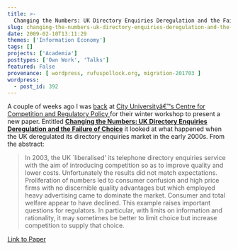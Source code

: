 ```yaml
---
title: >-
  Changing the Numbers: UK Directory Enquiries Deregulation and the Failure of Choice
slug: changing-the-numbers-uk-directory-enquiries-deregulation-and-the-failure-of-choice
date: 2009-02-10T13:11:29
themes: ['Information Economy']
tags: []
projects: ['Academia']
posttypes: ['Own Work', 'Talks']
featured: False
provenance: [ wordpress, rufuspollock.org, migration-201703 ]
wordpress:
  - post_id: 392
---
```


A couple of weeks ago I was [back](http://www.rufuspollock.org/2008/07/11/ccrp-summer-workshop-2008/) at [City Universityâ€™s Centre for Competition and Regulatory Policy ](http://www.city.ac.uk/economics/CCRP/CCRP.html) for their winter workshop to present a new paper. Entitled [**Changing the Numbers: UK Directory Enquiries Deregulation and the Failure of Choice**](/economics/papers/192_to_118.pdf) it looked at what happened when the UK deregulated its directory enquiries market in the early 2000s. From the abstract:

> In 2003, the UK `liberalised' its telephone directory enquiries service with the aim of introducing competition so as to improve quality and lower costs. Unfortunately the results did not match expectations. Proliferation of numbers led to consumer confusion and high price firms with no discernible quality advantages but which employed heavy advertising came to dominate the market. Consumer and total welfare appear to have declined. This example raises important questions for regulators. In particular, with limits on information and rationality, it may sometimes be better to limit choice but increase competition to supply that choice.

[Link to Paper](/economics/papers/192_to_118.pdf)

